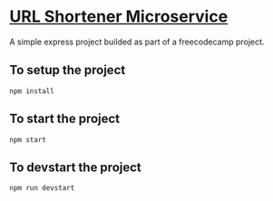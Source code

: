 # [URL Shortener Microservice](https://www.freecodecamp.org/learn/back-end-development-and-apis/back-end-development-and-apis-projects/url-shortener-microservice)
A simple express project builded as part of a freecodecamp project.
## To setup the project
```npm install```
## To start the project
```npm start```
## To devstart the project
```npm run devstart```
